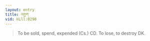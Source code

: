 ```yaml
---
layout: entry
title: འགྱག་
vid: Hill:0298
---
```

> To be sold, spend, expended (Cs\.) CD\. To lose, to destroy DK\.


